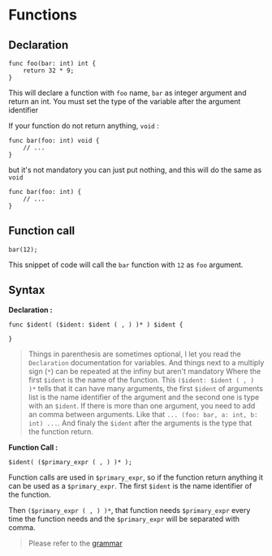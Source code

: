 # Functions

## Declaration

```
func foo(bar: int) int {
    return 32 * 9;
}
```
This will declare a function with `foo` name, `bar` as integer argument and return an int. You must set the type of the variable after the argument identifier

If your function do not return anything, `void` : 
```
func bar(foo: int) void {
    // ...
}
```
but it's not mandatory you can just put nothing, and this will do the same as `void`
```
func bar(foo: int) {
    // ...
}
```

## Function call

```
bar(12);
```
This snippet of code will call the `bar` function with `12` as `foo` argument.

## Syntax
**Declaration :**
```
func $ident( ($ident: $ident ( , ) )* ) $ident {

}
```
> Things in parenthesis are sometimes optional, I let you read the `Declaration` documentation for variables. And things next to a multiply sign (`*`) can be repeated at the infiny but aren't mandatory
Where the first `$ident` is the name of the function.
This `($ident: $ident ( , ) )*` tells that it can have many arguments, the first `$ident` of arguments list is the name identifier of the argument and the second one is type with an `$ident`. 
If there is more than one argument, you need to add an comma between arguments. Like that `... (foo: bar, a: int, b: int) ...`.
And finaly the `$ident` after the arguments is the type that the function return.

**Function Call :**
```
$ident( ($primary_expr ( , ) )* );
```
Function calls are used in `$primary_expr`, so if the function return anything it can be used as a `$primary_expr`.
The first `$ident` is the name identifier of the function.

Then `($primary_expr ( , ) )*`, that function needs `$primary_expr` every time the function needs and the `$primary_expr` will be separated with comma.

> Please refer to the [grammar](/docs/lang/001-grammar.md)
